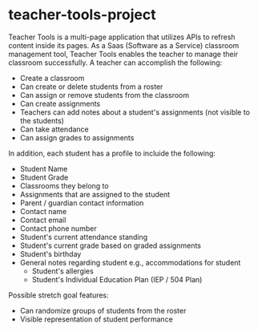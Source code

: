 # teacher-tools-project
Teacher Tools is a multi-page application that utilizes APIs to refresh content inside its pages.
As a Saas (Software as a Service) classroom management tool, Teacher Tools enables the teacher to manage their classroom successfully.
A teacher can accomplish the following:
* Create a classroom
* Can create or delete students from a roster 
* Can assign or remove students from the classroom
* Can create assignments
* Teachers can add notes about a student's assignments (not visible to the students)
* Can take attendance
* Can assign grades to assignments

In addition, each student has a profile to incluide the following:
*   Student Name
*   Student Grade
*   Classrooms they belong to
*   Assignments that are assigned to the student
*   Parent / guardian contact information
  * Contact name
  * Contact email
  * Contact phone number
* Student's current attendance standing
* Student's current grade based on graded assignments
* Student's birthday
* General notes regarding student e.g., accommodations for student
  * Student's allergies
  * Student's Individual Education Plan (IEP / 504 Plan)

Possible stretch goal features:
* Can randomize groups of students from the roster
* Visible representation of student performance
